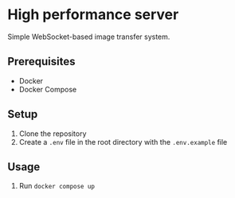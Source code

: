# High performance server

Simple WebSocket-based image transfer system.

## Prerequisites

- Docker
- Docker Compose

## Setup

1. Clone the repository
2. Create a `.env` file in the root directory with the `.env.example` file

## Usage

1. Run `docker compose up`
